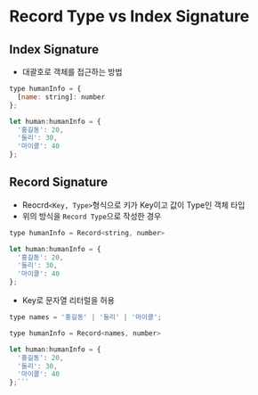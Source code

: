 # Record Type vs Index Signature

## Index Signature
- 대괄호로 객체를 접근하는 방법
```js
type humanInfo = { 
  [name: string]: number 
};

let human:humanInfo = {
  '홍길동': 20,
  '둘리': 30,
  '마이콜': 40
};
```
## Record Signature
- Reocrd`<Key, Type>`형식으로 키가 Key이고 값이 Type인 객체 타입
- 위의 방식을 `Record Type`으로 작성한 경우
```js
type humanInfo = Record<string, number>

let human:humanInfo = {
  '홍길동': 20,
  '둘리': 30,
  '마이콜': 40
};
```
- Key로 문자열 리터럴을 허용
```js
type names = '홍길동' | '둘리' | '마이콜';

type humanInfo = Record<names, number>

let human:humanInfo = {
  '홍길동': 20,
  '둘리': 30,
  '마이콜': 40
};```
